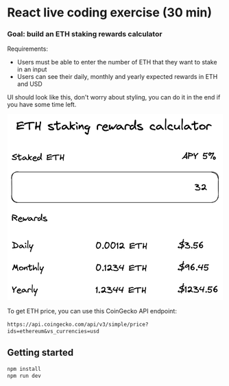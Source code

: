 # React live coding exercise (30 min)

### Goal: build an ETH staking rewards calculator

Requirements:
- Users must be able to enter the number of ETH that they want to stake in an input
- Users can see their daily, monthly and yearly expected rewards in ETH and USD

UI should look like this, don't worry about styling, you can do it in the end if you have some time left.

![Image](./public/rewards-calculator.png)

To get ETH price, you can use this CoinGecko API endpoint:
```
https://api.coingecko.com/api/v3/simple/price?ids=ethereum&vs_currencies=usd
```

## Getting started

```
npm install
npm run dev
```